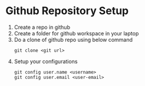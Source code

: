 
# Github Repository Setup

1. Create a repo in github
2. Create a folder for github workspace in your laptop
3. Do a clone of github repo using below command
   ```
   git clone <git url>
   ```
4. Setup your configurations
   ```
   git config user.name <username>
   git config user.email <user-email>
   ```